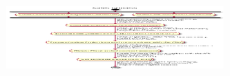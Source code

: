 <a href="https://github.com/sfiros2003/Test-Repo/blob/master/01-Sales/SalesActivity.svg">
  <img src="https://github.com/sfiros2003/Test-Repo/blob/master/01-Sales/SalesActivity.svg" width="100%" height="144">
</a>